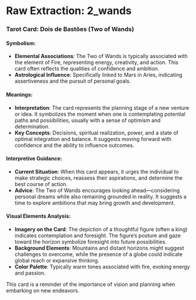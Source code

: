 # Raw Extraction: 2_wands

### Tarot Card: Dois de Bastões (Two of Wands)

#### Symbolism:
- **Elemental Associations**: The Two of Wands is typically associated with the element of Fire, representing energy, creativity, and action. This card often reflects the qualities of confidence and ambition.
- **Astrological Influence**: Specifically linked to Mars in Aries, indicating assertiveness and the pursuit of personal goals.

#### Meanings:
- **Interpretation**: The card represents the planning stage of a new venture or idea. It symbolizes the moment when one is contemplating potential paths and possibilities, usually with a sense of optimism and determination.
- **Key Concepts**: Decisions, spiritual realization, power, and a state of optimal integration and balance. It suggests moving forward with confidence and the ability to influence outcomes.

#### Interpretive Guidance:
- **Current Situation**: When this card appears, it urges the individual to make strategic choices, reassess their aspirations, and determine the best course of action.
- **Advice**: The Two of Wands encourages looking ahead—considering personal dreams while also remaining grounded in reality. It suggests a time to explore ambitions that may bring growth and development.

#### Visual Elements Analysis:
- **Imagery on the Card**: The depiction of a thoughtful figure (often a king) indicates contemplation and foresight. The figure’s posture and gaze toward the horizon symbolize foresight into future possibilities.
- **Background Elements**: Mountains and distant horizons might suggest challenges to overcome, while the presence of a globe could indicate global reach or expansive thinking.
- **Color Palette**: Typically warm tones associated with fire, evoking energy and passion.

This card is a reminder of the importance of vision and planning when embarking on new endeavors.
